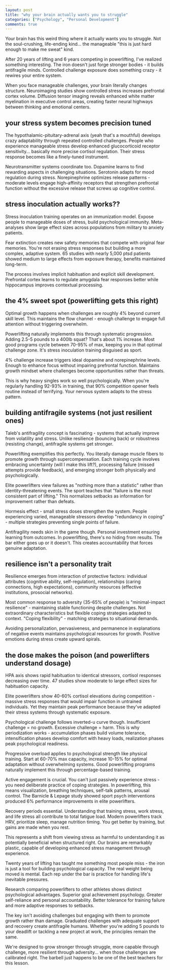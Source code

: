 ```yaml
---
layout: post
title: "why your brain actually wants you to struggle"
categories: ["Psychology", "Personal Development"]
comments: true
---
```


Your brain has this weird thing where it actually wants you to struggle. Not the soul-crushing, life-ending kind... the manageable "this is just hard enough to make me sweat" kind. 

After 20 years of lifting and 6 years competing in powerlifting, I've realized something interesting. The iron doesn't just forge stronger bodies - it builds antifragile minds. Controlled challenge exposure does something crazy - it rewires your entire system.

When you face manageable challenges, your brain literally changes structure. Neuroimaging studies show controlled stress increases prefrontal cortex volume. Diffusion tensor imaging reveals enhanced white matter myelination in executive control areas, creating faster neural highways between thinking and emotional centers.

## your stress system becomes precision tuned

The hypothalamic-pituitary-adrenal axis (yeah that's a mouthful) develops crazy adaptability through repeated controlled challenges. People who experience manageable stress develop enhanced glucocorticoid receptor sensitivity... basically more precise cortisol regulation. Their stress response becomes like a finely-tuned instrument.

Neurotransmitter systems coordinate too. Dopamine learns to find rewarding aspects in challenging situations. Serotonin adapts for mood regulation during stress. Norepinephrine optimizes release patterns - moderate levels engage high-affinity receptors that strengthen prefrontal function without the excessive release that screws up cognitive control.

## stress inoculation actually works??

Stress inoculation training operates on an immunization model. Expose people to manageable doses of stress, build psychological immunity. Meta-analyses show large effect sizes across populations from military to anxiety patients.

Fear extinction creates new safety memories that compete with original fear memories. You're not erasing stress responses but building a more complex, adaptive system. 65 studies with nearly 5,000 ptsd patients showed medium to large effects from exposure therapy, benefits maintained long-term.

The process involves implicit habituation and explicit skill development. Prefrontal cortex learns to regulate amygdala fear responses better while hippocampus improves contextual processing.

## the 4% sweet spot (powerlifting gets this right)

Optimal growth happens when challenges are roughly 4% beyond current skill level. This maintains the flow channel - enough challenge to engage full attention without triggering overwhelm.

Powerlifting naturally implements this through systematic progression. Adding 2.5-5 pounds to a 400lb squat? That's about 1% increase. Most good programs cycle between 70-95% of max, keeping you in that optimal challenge zone. It's stress inoculation training disguised as sport.

4% challenge increase triggers ideal dopamine and norepinephrine levels. Enough to enhance focus without impairing prefrontal function. Maintains growth mindset where challenges become opportunities rather than threats.

This is why heavy singles work so well psychologically. When you're regularly handling 92-93% in training, that 90% competition opener feels routine instead of terrifying. Your nervous system adapts to the stress pattern.

## building antifragile systems (not just resilient ones)

Taleb's antifragility concept is fascinating - systems that actually improve from volatility and stress. Unlike resilience (bouncing back) or robustness (resisting change), antifragile systems get stronger.

Powerlifting exemplifies this perfectly. You literally damage muscle fibers to promote growth through supercompensation. Each training cycle involves embracing uncertainty (will I make this lift?), processing failure (missed attempts provide feedback), and emerging stronger both physically and psychologically.

Elite powerlifters view failures as "nothing more than a statistic" rather than identity-threatening events. The sport teaches that "failure is the most consistent part of lifting." This normalizes setbacks as information for improvement rather than defeats.

Hormesis effect - small stress doses strengthen the system. People experiencing varied, manageable stressors develop "redundancy in coping" - multiple strategies preventing single points of failure.

Antifragility needs skin in the game though. Personal investment ensuring learning from outcomes. In powerlifting, there's no hiding from results. The bar either goes up or it doesn't. This creates accountability that forces genuine adaptation.

## resilience isn't a personality trait

Resilience emerges from interaction of protective factors: individual attributes (cognitive ability, self-regulation), relationships (caring connections, high expectations), community resources (effective institutions, prosocial networks).

Most common response to adversity (35-65% of people) is "minimal-impact resilience" - maintaining stable functioning despite challenges. Not extraordinary characteristics but flexible coping strategies adapted to context. "Coping flexibility" - matching strategies to situational demands.

Avoiding personalization, pervasiveness, and permanence in explanations of negative events maintains psychological resources for growth. Positive emotions during stress create upward spirals.

## the dose makes the poison (and powerlifters understand dosage)

HPA axis shows rapid habituation to identical stressors, cortisol responses decreasing over time. 47 studies show moderate to large effect sizes for habituation capacity.

Elite powerlifters show 40-60% cortisol elevations during competition - massive stress responses that would impair function in untrained individuals. Yet they maintain peak performance because they've adapted their stress systems through systematic exposure.

Psychological challenge follows inverted-u curve though. Insufficient challenge = no growth. Excessive challenge = harm. This is why periodization works - accumulation phases build volume tolerance, intensification phases develop comfort with heavy loads, realization phases peak psychological readiness.

Progressive overload applies to psychological strength like physical training. Start at 60-70% max capacity, increase 10-15% for optimal adaptation without overwhelming systems. Good powerlifting programs naturally implement this through percentage-based training.

Active engagement is crucial. You can't just passively experience stress - you need deliberate practice of coping strategies. In powerlifting, this means visualization, breathing techniques, self-talk patterns, arousal control. The Barnicle & Lepage study showed sport psych interventions produced 6% performance improvements in elite powerlifters.

Recovery periods essential. Understanding that training stress, work stress, and life stress all contribute to total fatigue load. Modern powerlifters track HRV, prioritize sleep, manage nutrition timing. You get better by training, but gains are made when you rest.

This represents a shift from viewing stress as harmful to understanding it as potentially beneficial when structured right. Our brains are remarkably plastic, capable of developing enhanced stress management through experience.

Twenty years of lifting has taught me something most people miss - the iron is just a tool for building psychological capacity. The real weight being moved is mental. Each rep under the bar is practice for handling life's inevitable pressures.

Research comparing powerlifters to other athletes shows distinct psychological advantages. Superior goal achievement psychology. Greater self-reliance and personal accountability. Better tolerance for training failure and more adaptive responses to setbacks.

The key isn't avoiding challenges but engaging with them to promote growth rather than damage. Graduated challenges with adequate support and recovery create antifragile humans. Whether you're adding 5 pounds to your deadlift or tackling a new project at work, the principles remain the same.

We're designed to grow stronger through struggle, more capable through challenge, more resilient through adversity... when those challenges are calibrated right. The barbell just happens to be one of the best teachers for this lesson.